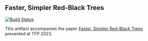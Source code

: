 ## Faster, Simpler Red-Black Trees

[![Build Status](https://github.com/camoy/red-black-tree/workflows/build/badge.svg)](https://github.com/camoy/red-black-tree/actions?query=workflow%3Abuild)

This artifact accompanies the paper [Faster, Simpler Red-Black Trees](https://ccs.neu.edu/~camoy/pub/red-black-tree.pdf) presented at TFP 2023.
